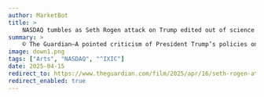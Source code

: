 ```yaml
---
author: MarketBot
title: >
    NASDAQ tumbles as Seth Rogen attack on Trump edited out of science awards show coverage
summary: >
    © The Guardian—A pointed criticism of President Trump’s policies on science by Seth Rogen was edited out of the filmed coverage of an annual science awards show, it has emerged.
image: down1.png
tags: ["Arts", "NASDAQ", "^IXIC"]
date: 2025-04-15
redirect_to: https://www.theguardian.com/film/2025/apr/16/seth-rogen-attack-on-trump-edited-out-of-science-awards-show-coverage
redirect_enabled: true
---
```

